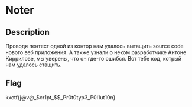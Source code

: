 # Noter

## Description
Проводя пентест одной из контор нам удалось вытащить source code нового веб приложения. А также узнали о неком разработчике Антоне Киррилове, мы уверены, что он где-то ошибся. Вот тебе код, котрый нам удалось стащить.
## Flag
kxctf{j@v@_$cr1pt_$$_Pr0t0typ3_P0l1ut10n}